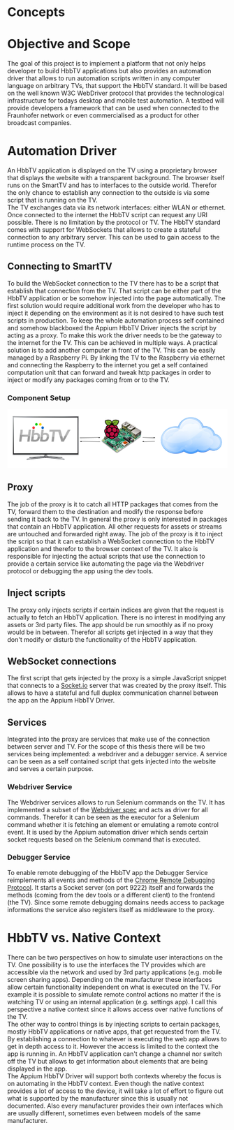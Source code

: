 Concepts
========

# Objective and Scope

The goal of this project is to implement a platform that not only helps developer to build HbbTV applications but also provides an automation driver that allows to run automation scripts written in any computer language on arbitrary TVs, that support the HbbTV standard. It will be based on the well known W3C WebDriver protocol that provides the technological infrastructure for todays desktop and mobile test automation. A testbed will provide developers a framework that can be used when connected to the Fraunhofer network or even commercialised as a product for other broadcast companies.


# Automation Driver

An HbbTV application is displayed on the TV using a proprietary browser that displays the website with a transparent background. The browser itself runs on the SmartTV and has to interfaces to the outside world. Therefor the only chance to establish any connection to the outside is via some script that is running on the TV.<br>
The TV exchanges data via its network interfaces: either WLAN or ethernet. Once connected to the internet the HbbTV script can request any URI possible. There is no limitation by the protocol or TV. The HbbTV standard comes with support for WebSockets that allows to create a stateful connection to any arbitrary server. This can be used to gain access to the runtime process on the TV.

## Connecting to SmartTV

To build the WebSocket connection to the TV there has to be a script that establish that connection from the TV. That script can be either part of the HbbTV application or be somehow injected into the page automatically. The first solution would require additional work from the developer who has to inject it depending on the environment as it is not desired to have such test scripts in production. To keep the whole automation process self contained and somehow blackboxed the Appium HbbTV Driver injects the script by acting as a proxy. To make this work the driver needs to be the gateway to the internet for the TV. This can be achieved in multiple ways. A practical solution is to add another computer in front of the TV. This can be easily managed by a Raspberry Pi. By linking the TV to the Raspberry via ethernet and connecting the Raspberry to the internet you get a self contained computation unit that can forward and tweak http packages in order to inject or modify any packages coming from or to the TV.

### Component Setup

![Component Setup](/docs/assets/setup.png)

## Proxy

The job of the proxy is it to catch all HTTP packages that comes from the TV, forward them to the destination and modify the response before sending it back to the TV. In general the proxy is only interested in packages that contain an HbbTV application. All other requests for assets or streams are untouched and forwarded right away. The job of the proxy is it to inject the script so that it can establish a WebSocket connection to the HbbTV application and therefor to the browser context of the TV. It also is responsible for injecting the actual scripts that use the connection to provide a certain service like automating the page via the Webdriver protocol or debugging the app using the dev tools.

## Inject scripts

The proxy only injects scripts if certain indices are given that the request is actually to fetch an HbbTV application. There is no interest in modifying any assets or 3rd party files. The app should be run smoothly as if no proxy would be in between. Therefor all scripts get injected in a way that they don't modify or disturb the functionality of the HbbTV application.

## WebSocket connections

The first script that gets injected by the proxy is a simple JavaScript snippet that connects to a [Socket.io](http://socket.io/) server that was created by the proxy itself. This allows to have a stateful and full duplex communication channel between the app an the Appium HbbTV Driver.

## Services

Integrated into the proxy are services that make use of the connection between server and TV. For the scope of this thesis there will be two services being implemented: a webdriver and a debugger service. A service can be seen as a self contained script that gets injected into the website and serves a certain purpose.

### Webdriver Service

The Webdriver services allows to run Selenium commands on the TV. It has implemented a subset of the [Webdriver spec](https://www.w3.org/TR/webdriver/#element-send-keys) and acts as driver for all commands. Therefor it can be seen as the executor for a Selenium command whether it is fetching an element or emulating a remote control event. It is used by the Appium automation driver which sends certain socket requests based on the Selenium command that is executed.

### Debugger Service

To enable remote debugging of the HbbTV app the Debugger Service reimplements all events and methods of the [Chrome Remote Debugging Protocol](https://chromedevtools.github.io/debugger-protocol-viewer/tot/). It starts a Socket server (on port 9222) itself and forwards the methods (coming from the dev tools or a different client) to the frontend (the TV). Since some remote debugging domains needs access to package informations the service also registers itself as middleware to the proxy.


# HbbTV vs. Native Context

There can be two perspectives on how to simulate user interactions on the TV. One possibility is to use the interfaces the TV provides which are accessible via the network and used by 3rd party applications (e.g. mobile screen sharing apps). Depending on the manufacturer these interfaces allow certain functionality independent on what is executed on the TV. For example it is possible to simulate remote control actions no matter if the is watching TV or using an internal application (e.g. settings app). I call this perspective a native context since it allows access over native functions of the TV.<br>
The other way to control things is by injecting scripts to certain packages, mostly HbbTV applications or native apps, that get requested from the TV. By establishing a connection to whatever is executing the web app allows to get in depth access to it. However the access is limited to the context the app is running in. An HbbTV application can't change a channel nor switch off the TV but allows to get information about elements that are being displayed in the app.<br>
The Appium HbbTV Driver will support both contexts whereby the focus is on automating in the HbbTV context. Even though the native context provides a lot of access to the device, it will take a lot of effort to figure out what is supported by the manufacturer since this is usually not documented. Also every manufacturer provides their own interfaces which are usually different, sometimes even between models of the same manufacturer.
